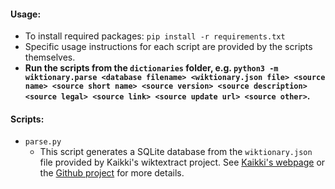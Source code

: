 #### Usage:
- To install required packages: `pip install -r requirements.txt`
- Specific usage instructions for each script are provided by the scripts themselves.
- **Run the scripts from the `dictionaries` folder, e.g. `python3 -m wiktionary.parse <database filename> <wiktionary.json file> <source name> <source short name> <source version> <source description> <source legal> <source link> <source update url> <source other>`.**

#### Scripts:
- `parse.py`
  - This script generates a SQLite database from the `wiktionary.json` file provided by Kaikki's wiktextract project. See [Kaikki's webpage](https://kaikki.org/dictionary/Chinese/nonsenses.html) or the [Github project](https://github.com/tatuylonen/wiktextract) for more details.
